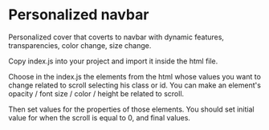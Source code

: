 # Personalized navbar
Personalized cover that coverts to navbar with dynamic features, transparencies, color change, size change.

Copy index.js into your project and import it inside the html file. 

Choose in the index.js the elements from the html whose values you want to change related to scroll selecting his class or id. You can make an element's opacity / font size / color / height be related to scroll.

Then set values for the properties of those elements. You should set initial value for when the scroll is equal to 0, and final values.